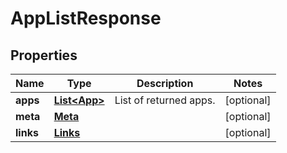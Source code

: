

# AppListResponse

## Properties

Name | Type | Description | Notes
------------ | ------------- | ------------- | -------------
**apps** | [**List&lt;App&gt;**](App.md) | List of returned apps. |  [optional]
**meta** | [**Meta**](Meta.md) |  |  [optional]
**links** | [**Links**](Links.md) |  |  [optional]



